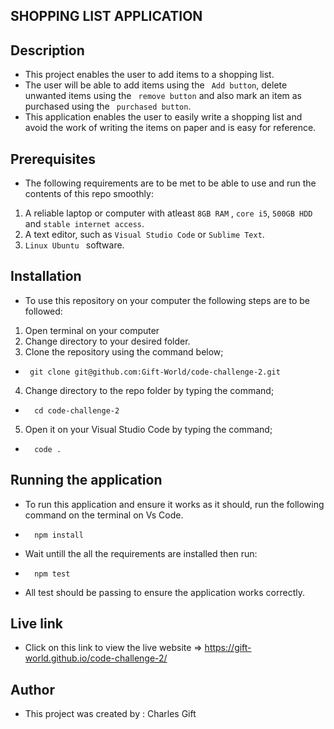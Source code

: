 ## SHOPPING LIST APPLICATION

## Description

- This project enables the user to add items to a shopping list.
- The user will be able to add items using the ` Add button`, delete unwanted items using the ` remove button` and also mark an item as purchased using the ` purchased button`.
- This application enables the user to easily write a shopping list and avoid the work of writing the items on paper and is easy for reference.

## Prerequisites

- The following requirements are to be met to be able to use and run the contents of this repo smoothly:

1. A reliable laptop or computer with atleast `8GB RAM` , `core i5`, `500GB HDD` and `stable internet access`.
2. A text editor, such as `Visual Studio Code` or `Sublime Text`.
3. `Linux Ubuntu ` software.

## Installation

- To use this repository on your computer the following steps are to be followed:

1. Open terminal on your computer
2. Change directory to your desired folder.
3. Clone the repository using the command below;

-      git clone git@github.com:Gift-World/code-challenge-2.git

4. Change directory to the repo folder by typing the command;

-       cd code-challenge-2

5. Open it on your Visual Studio Code by typing the command;

-       code .

## Running the application

- To run this application and ensure it works as it should, run the following command on the terminal on Vs Code.
-       npm install
- Wait untill the all the requirements are installed then run:
-       npm test
- All test should be passing to ensure the application works correctly.

## Live link

- Click on this link to view the live website => https://gift-world.github.io/code-challenge-2/

## Author

- This project was created by : Charles Gift
